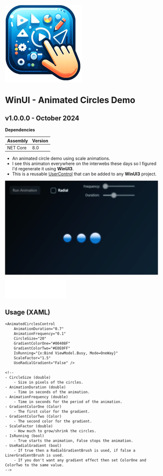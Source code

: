 ![Icon](Source/Assets/AppIcon.png)
# WinUI - Animated Circles Demo


## v1.0.0.0 - October 2024

**Dependencies**

| Assembly | Version |
| ---- | ---- |
| NET Core | 8.0 |

- An animated circle demo using scale animations.
- I see this animaton everywhere on the interwebs these days so I figured I'd regenerate it using **WinUI3**.
- This is a reusable [UserControl](https://learn.microsoft.com/en-us/uwp/api/windows.ui.xaml.controls.usercontrol?view=winrt-26100) that can be added to any **WinUI3** project.

![Sample](Source/Assets/Screenshot.png)

![Example](Source/Assets/Animation.gif)

## Usage (XAML)
	
	<AnimatedCirclesControl
	    AnimationDuration="0.7"
	    AnimationFrequency="0.1"
	    CircleSize="20"
	    GradientColorOne="#00408F"
	    GradientColorTwo="#E0E0FF"
	    IsRunning="{x:Bind ViewModel.Busy, Mode=OneWay}"
	    ScaleFactor="1.5"
	    UseRadialGradient="False" />
	
	<!-- 
	- CircleSize (double)
		- Size in pixels of the circles.
	- AnimationDuration (double)
		- Time in seconds of the animation.
	- AnimationFrequency (double)
		- Time in seconds for the period of the animation.
	- GradientColorOne (Color)
		- The first color for the gradient.
	- GradientColorTwo (Color)
		- The second color for the gradient.
	- ScaleFactor (double)
		- How much to grow/shrink the circles.
	- IsRunning (bool)
		- True starts the animation, False stops the animation.
	- UseRadialGradient (bool)
		- If true then a RadialGradientBrush is used, if false a LinerGradientBrush is used.
		- If you don't want any gradient effect then set ColorOne and ColorTwo to the same value.
	-->
		
	
